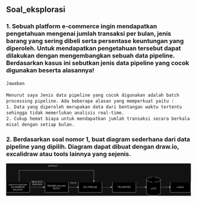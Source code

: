 ## Soal_eksplorasi

### 1. Sebuah platform e-commerce ingin mendapatkan pengetahuan mengenai jumlah transaksi per bulan, jenis barang yang sering dibeli serta persentase keuntungan yang diperoleh. Untuk mendapatkan pengetahuan tersebut dapat dilakukan dengan mengembangkan sebuah data pipeline. Berdasarkan kasus ini sebutkan jenis data pipeline yang cocok digunakan beserta alasannya!

```
Jawaban

Menurut saya Jenis data pipeline yang cocok digunakan adalah batch processing pipeline. Ada beberapa alasan yang memperkuat yaitu :
1. Data yang diperoleh merupakan data dari bentangan waktu tertentu sehingga tidak memerlukan analisis real-time.
2. Cukup hemat biaya untuk mendapatkan jumlah transaksi secara berkala misal dengan setiap bulan.
```

### 2. Berdasarkan soal nomor 1, buat diagram sederhana dari data pipeline yang dipilih. Diagram dapat dibuat dengan draw.io, excalidraw atau tools lainnya yang sejenis.


![alt text](https://github.com/ddzikri/de_muhammad-dzikri-rizaldi/blob/main/01_Introduction-DE/screenshot/Diagram1.jpg?raw=true)